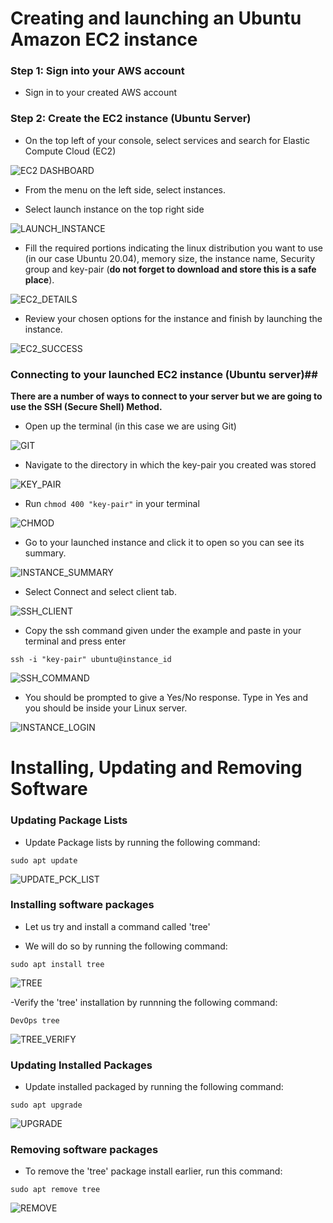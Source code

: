 # Creating and launching an Ubuntu Amazon EC2 instance

### Step 1: Sign into your AWS account

- Sign in to your created AWS account

### Step 2: Create the EC2 instance (Ubuntu Server)

- On the top left of your console, select services and search for Elastic Compute Cloud (EC2)

![EC2 DASHBOARD](/Create_EC2_Instance/Images/EC2_DASHBOARD.png)

- From the menu on the left side, select instances.

- Select launch instance on the top right side

![LAUNCH_INSTANCE](/Create_EC2_Instance/Images/LAUNCH_INSTANCE.png)

- Fill the required portions indicating the linux distribution you want to use (in our case Ubuntu 20.04), memory size, the instance name, Security group and key-pair (**do not forget to download and store this is a safe place**).

![EC2_DETAILS](/Create_EC2_Instance/Images/EC2_DETAILS.png)

- Review your chosen options for the instance and finish by launching the instance.

![EC2_SUCCESS](/Create_EC2_Instance/Images/EC2_SUCCESS.png)

### Connecting to your launched EC2 instance (Ubuntu server)##

**There are a number of ways to connect to your server but we are going to use the SSH (Secure Shell) Method.**

- Open up the terminal (in this case we are using Git)

![GIT](/Create_EC2_Instance/Images/GIT.png)

- Navigate to the directory in which the key-pair you created was stored

![KEY_PAIR](/Create_EC2_Instance/Images/KEY_PAIR.png)

- Run `chmod 400 "key-pair"` in your terminal

![CHMOD](/Create_EC2_Instance/Images/CHMOD.png)

- Go to your launched instance and click it to open so you can see its summary.

![INSTANCE_SUMMARY](/Create_EC2_Instance/Images/INSTANCE_SUMMARY.png)

- Select Connect and select client tab.

![SSH_CLIENT](/Create_EC2_Instance/Images/SSH_CLIENT.png)

- Copy the ssh command given under the example and paste in your terminal and press enter
```
ssh -i "key-pair" ubuntu@instance_id
```

![SSH_COMMAND](/Create_EC2_Instance/Images/SSH_COMMAND.png)

- You should be prompted to give a Yes/No response. Type in Yes and you should be inside your Linux server.

![INSTANCE_LOGIN](/Create_EC2_Instance/Images/INSTANCE_LOGIN.png)

# Installing, Updating and Removing Software

### Updating Package Lists

- Update Package lists by running the following command:

```
sudo apt update
```

![UPDATE_PCK_LIST](/Create_EC2_Instance/Images/UPDATE_PCK_LIST.png)

### Installing software packages

- Let us try and install a command called 'tree'

- We will do so by running the following command:

```
sudo apt install tree
```

![TREE](/Create_EC2_Instance/Images/TREE.png)

-Verify the 'tree' installation by runnning the following command:
```
DevOps tree
```

![TREE_VERIFY](/Create_EC2_Instance/Images/TREE_VERIFY.png)

### Updating Installed Packages

- Update installed packaged by running the following command:

```
sudo apt upgrade
```

![UPGRADE](/Create_EC2_Instance/Images/UPGRADE.png)

### Removing software packages

- To remove the 'tree' package install earlier, run this command:

```
sudo apt remove tree
```

![REMOVE](/Create_EC2_Instance/Images/REMOVE.png)
